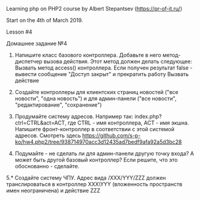 Learning php on PHP2 course by Albert Stepantsev (https://pr-of-it.ru/)

Start on the 4th of March 2019. 

Lesson #4 

Домашнее задание №4
1. Напишите класс базового контроллера. Добавьте в него метод-диспетчер вызова действия.
  Этот метод должен делать следующее:
    Вызвать метод access() контроллера. Если получен результат false - вывести сообщение "Доступ закрыт" и прекратить работу
    Вызвать действие

2. Создайте контроллеры для клиентских страниц новостей ("все новости", "одна новость") и для админ-панели ("все новости", "редактирование", "сохранение")

3. Продумайте систему адресов. Например так: index.php?ctrl=CTRL&act=ACT, где СTRL - имя контроллера, ACT - имя экшна. Напишите фронт-контроллер в соответствии с этой системой адресов. Смотреть здесь https://github.com/s-p-ko/hw4.php2/tree/938714970acc3d12435ad7bedf9afa92a5d3bc28

4. Подумайте - не сделать ли для админ-панели другую точку входа? А может быть другой базовый контроллер? Если решите, что это обоснованно - сделайте.

5.* Создайте систему ЧПУ. Адрес вида /XXX/YYY/ZZZ должен транслироваться в контроллер XXX\YYY (вложенность пространств имен неограничена) и действие ZZZ
